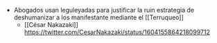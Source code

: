 - Abogados usan leguleyadas para justificar la ruin estrategia de deshumanizar a los manifestante mediante el [[Terruqueo]]
  + [[César Nakazaki]] https://twitter.com/CesarNakazaki/status/1604155864218099712